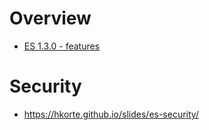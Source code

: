 
# Overview
  - [ES 1.3.0 - features](http://www.elasticsearch.org/blog/elasticsearch-1-3-0-released/)


# Security
  - https://hkorte.github.io/slides/es-security/